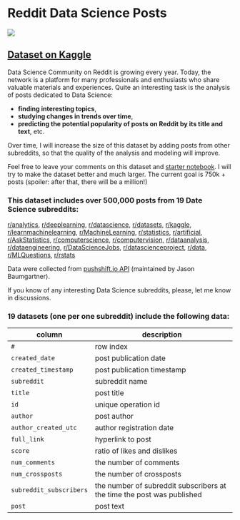 # Reddit Data Science Posts

![](http://ipic.su/img/img7/fs/reddit_cover_1616656218.png)

## [Dataset on Kaggle](https://www.kaggle.com/maksymshkliarevskyi/reddit-data-science-posts)

Data Science Community on Reddit is growing every year. Today, the network is a platform for many professionals and enthusiasts who share valuable materials and experiences. Quite an interesting task is the analysis of posts dedicated to Data Science: 
- **finding interesting topics**, 
- **studying changes in trends over time**, 
- **predicting the potential popularity of posts on Reddit by its title and text**, etc.

Over time, I will increase the size of this dataset by adding posts from other subreddits, so that the quality of the analysis and modeling will improve.

Feel free to leave your comments on this dataset and [starter notebook](https://www.kaggle.com/maksymshkliarevskyi/how-is-data-science-on-reddit). I will try to make the dataset better and much larger. The current goal is 750k + posts (spoiler: after that, there will be a million!)

### **This dataset includes over 500,000 posts from 19 Date Science subreddits:**
[r/analytics](https://www.reddit.com/r/analytics/), [r/deeplearning](https://www.reddit.com/r/deeplearning/), [r/datascience](https://www.reddit.com/r/datascience/), [r/datasets](https://www.reddit.com/r/datasets/), [r/kaggle](https://www.reddit.com/r/kaggle/), [r/learnmachinelearning](https://www.reddit.com/r/learnmachinelearning/), [r/MachineLearning](https://www.reddit.com/r/MachineLearning/), [r/statistics](https://www.reddit.com/r/statistics/), [r/artificial](https://www.reddit.com/r/artificial/), [r/AskStatistics](https://www.reddit.com/r/AskStatistics/), [r/computerscience](https://www.reddit.com/r/computerscience/), [r/computervision](https://www.reddit.com/r/computervision/), [r/dataanalysis](https://www.reddit.com/r/dataanalysis/), [r/dataengineering](https://www.reddit.com/r/dataengineering/), [r/DataScienceJobs](https://www.reddit.com/r/DataScienceJobs/), [r/datascienceproject](https://www.reddit.com/r/datascienceproject/), [r/data](https://www.reddit.com/r/data/), [r/MLQuestions](https://www.reddit.com/r/MLQuestions/), [r/rstats](https://www.reddit.com/r/rstats/)

Data were collected from [pushshift.io API](https://pushshift.io) (maintained by Jason Baumgartner).

If you know of any interesting Data Science subreddits, please, let me know in discussions.

### **19 datasets (one per one subreddit) include the following data:**

| column | description |
| --- | --- |
| `#` | row index |
| `created_date` | post publication date |
| `created_timestamp` | post publication timestamp |
| `subreddit` | subreddit name |
| `title` | post title |
| `id` | unique operation id |
| `author` | post author |
| `author_created_utc` | author registration date |
| `full_link` | hyperlink to post |
| `score` | ratio of likes and dislikes |
| `num_comments` | the number of comments |
| `num_crossposts` | the number of crossposts |
| `subreddit_subscribers` | the number of subreddit subscribers at the time the post was published |
| `post` | post text |
